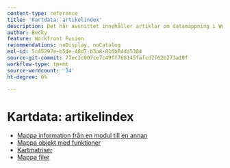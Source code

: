 ```yaml
---
content-type: reference
title: 'Kartdata: artikelindex'
description: Det här avsnittet innehåller artiklar om datamappning i Workfront Fusion.
author: Becky
feature: Workfront Fusion
recommendations: noDisplay, noCatalog
exl-id: 5c45297e-b54e-48d7-b3a8-816b84da5384
source-git-commit: 77ec3c007ce7c49ff760145fafcd7f62b273a18f
workflow-type: tm+mt
source-wordcount: '34'
ht-degree: 0%

---
```


# Kartdata: artikelindex

* [Mappa information från en modul till en annan](/help/workfront-fusion/create-scenarios/map-data/map-data-from-one-to-another.md)
* [Mappa objekt med funktioner](/help/workfront-fusion/create-scenarios/map-data/map-using-functions.md)
* [Kartmatriser](/help/workfront-fusion/create-scenarios/map-data/map-an-array.md)
* [Mappa filer](/help/workfront-fusion/create-scenarios/map-data/map-files.md)
